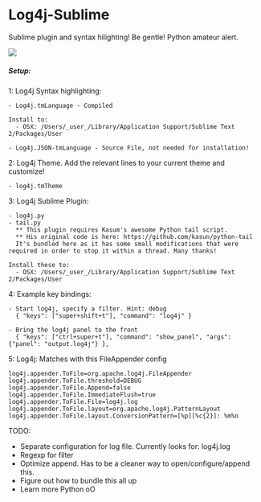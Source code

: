 Log4j-Sublime
=============
Sublime plugin and syntax hilighting! Be gentle! Python amateur alert.

![](https://raw.github.com/scarrillo/Log4j-Sublime/master/imgs/log4j.png)

##### Setup:

  1: Log4j Syntax highlighting:

    - Log4j.tmLanguage - Compiled

    Install to: 
      - OSX: /Users/_user_/Library/Application Support/Sublime Text 2/Packages/User

    - Log4j.JSON-tmLanguage - Source File, not needed for installation! 

  2: Log4j Theme. Add the relevant lines to your current theme and customize!

    - log4j.tmTheme

  3: Log4j Sublime Plugin:

    - log4j.py
    - tail.py
      ** This plugin requires Kasum's awesome Python tail script.
      ** His original code is here: https://github.com/kasun/python-tail
      It's bundled here as it has some small modifications that were required in order to stop it within a thread. Many thanks!

    Install these to: 
      - OSX: /Users/_user_/Library/Application Support/Sublime Text 2/Packages/User

  4: Example key bindings:

    - Start log4j, specify a filter. Hint: debug
      { "keys": ["super+shift+t"], "command": "log4j" }

    - Bring the log4j panel to the front
      { "keys": ["ctrl+super+t"], "command": "show_panel", "args": {"panel": "output.log4j"} },

  5: Log4j: Matches with this FileAppender config

    log4j.appender.ToFile=org.apache.log4j.FileAppender
    log4j.appender.ToFile.threshold=DEBUG
    log4j.appender.ToFile.Append=false
    log4j.appender.ToFile.ImmediateFlush=true
    log4j.appender.ToFile.File=log4j.log
    log4j.appender.ToFile.layout=org.apache.log4j.PatternLayout
    log4j.appender.ToFile.layout.ConversionPattern=[%p][%c{2}]: %m%n



TODO:
  - Separate configuration for log file. Currently looks for: log4j.log
  - Regexp for filter
  - Optimize append. Has to be a cleaner way to open/configure/append this.
  - Figure out how to bundle this all up
  - Learn more Python oO

  
